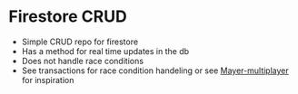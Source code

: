 # Firestore CRUD
- Simple CRUD repo for firestore
- Has a method for real time updates in the db
- Does not handle race conditions
- See transactions for race condition handeling or see <a href="https://github.com/Amund-Fremming/meyer-multiplayer">Mayer-multiplayer</a> for inspiration

